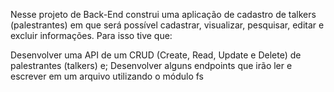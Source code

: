 Nesse projeto de Back-End construi uma aplicação de cadastro de talkers (palestrantes) em que será possível cadastrar, visualizar, pesquisar, editar e excluir informações. Para isso tive que:

Desenvolver uma API de um CRUD (Create, Read, Update e Delete) de palestrantes (talkers) e;
Desenvolver alguns endpoints que irão ler e escrever em um arquivo utilizando o módulo fs
